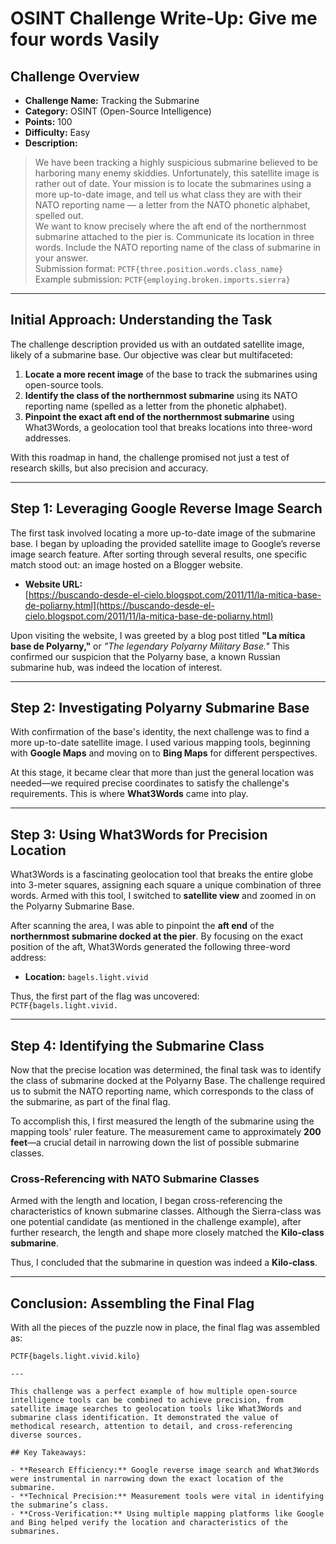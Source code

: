 # OSINT Challenge Write-Up: Give me four words Vasily

## Challenge Overview

- **Challenge Name:** Tracking the Submarine
- **Category:** OSINT (Open-Source Intelligence)
- **Points:** 100
- **Difficulty:** Easy
- **Description:**

> We have been tracking a highly suspicious submarine believed to be harboring many enemy skiddies. Unfortunately, this satellite image is rather out of date. Your mission is to locate the submarines using a more up-to-date image, and tell us what class they are with their NATO reporting name — a letter from the NATO phonetic alphabet, spelled out.  
> We want to know precisely where the aft end of the northernmost submarine attached to the pier is. Communicate its location in three words. Include the NATO reporting name of the class of submarine in your answer.  
> Submission format: `PCTF{three.position.words.class_name}`  
> Example submission: `PCTF{employing.broken.imports.sierra}`

---

## Initial Approach: Understanding the Task

The challenge description provided us with an outdated satellite image, likely of a submarine base. Our objective was clear but multifaceted: 

1. **Locate a more recent image** of the base to track the submarines using open-source tools.
2. **Identify the class of the northernmost submarine** using its NATO reporting name (spelled as a letter from the phonetic alphabet).
3. **Pinpoint the exact aft end of the northernmost submarine** using What3Words, a geolocation tool that breaks locations into three-word addresses.

With this roadmap in hand, the challenge promised not just a test of research skills, but also precision and accuracy.

---

## Step 1: Leveraging Google Reverse Image Search

The first task involved locating a more up-to-date image of the submarine base. I began by uploading the provided satellite image to Google’s reverse image search feature. After sorting through several results, one specific match stood out: an image hosted on a Blogger website.

- **Website URL:**  
  [https://buscando-desde-el-cielo.blogspot.com/2011/11/la-mitica-base-de-poliarny.html](https://buscando-desde-el-cielo.blogspot.com/2011/11/la-mitica-base-de-poliarny.html)

Upon visiting the website, I was greeted by a blog post titled **"La mítica base de Polyarny,"** or *"The legendary Polyarny Military Base."* This confirmed our suspicion that the Polyarny base, a known Russian submarine hub, was indeed the location of interest.

---

## Step 2: Investigating Polyarny Submarine Base

With confirmation of the base's identity, the next challenge was to find a more up-to-date satellite image. I used various mapping tools, beginning with **Google Maps** and moving on to **Bing Maps** for different perspectives.

At this stage, it became clear that more than just the general location was needed—we required precise coordinates to satisfy the challenge's requirements. This is where **What3Words** came into play.

---

## Step 3: Using What3Words for Precision Location

What3Words is a fascinating geolocation tool that breaks the entire globe into 3-meter squares, assigning each square a unique combination of three words. Armed with this tool, I switched to **satellite view** and zoomed in on the Polyarny Submarine Base.

After scanning the area, I was able to pinpoint the **aft end** of the **northernmost submarine docked at the pier**. By focusing on the exact position of the aft, What3Words generated the following three-word address:

- **Location:** `bagels.light.vivid`

Thus, the first part of the flag was uncovered:  
`PCTF{bagels.light.vivid.`

---

## Step 4: Identifying the Submarine Class

Now that the precise location was determined, the final task was to identify the class of submarine docked at the Polyarny Base. The challenge required us to submit the NATO reporting name, which corresponds to the class of the submarine, as part of the final flag.

To accomplish this, I first measured the length of the submarine using the mapping tools' ruler feature. The measurement came to approximately **200 feet**—a crucial detail in narrowing down the list of possible submarine classes.

### Cross-Referencing with NATO Submarine Classes

Armed with the length and location, I began cross-referencing the characteristics of known submarine classes. Although the Sierra-class was one potential candidate (as mentioned in the challenge example), after further research, the length and shape more closely matched the **Kilo-class submarine**.

Thus, I concluded that the submarine in question was indeed a **Kilo-class**.

---

## Conclusion: Assembling the Final Flag

With all the pieces of the puzzle now in place, the final flag was assembled as:

```plaintext
PCTF{bagels.light.vivid.kilo}

---

This challenge was a perfect example of how multiple open-source intelligence tools can be combined to achieve precision, from satellite image searches to geolocation tools like What3Words and submarine class identification. It demonstrated the value of methodical research, attention to detail, and cross-referencing diverse sources.

## Key Takeaways:

- **Research Efficiency:** Google reverse image search and What3Words were instrumental in narrowing down the exact location of the submarine.
- **Technical Precision:** Measurement tools were vital in identifying the submarine’s class.
- **Cross-Verification:** Using multiple mapping platforms like Google and Bing helped verify the location and characteristics of the submarines.
